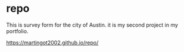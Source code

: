 # repo
This is survey form for the city of Austin. it is my second project in my portfolio.

https://martingot2002.github.io/repo/

